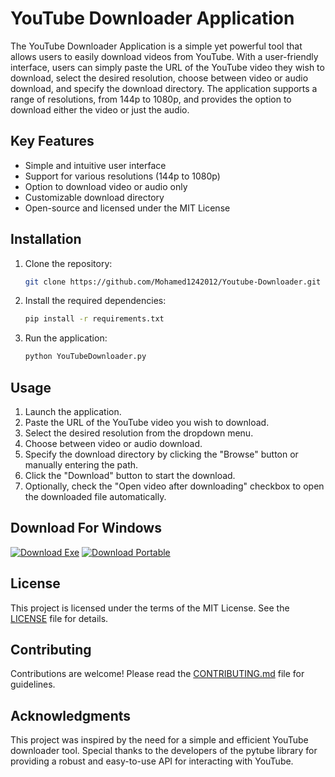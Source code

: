 # YouTube Downloader Application

The YouTube Downloader Application is a simple yet powerful tool that allows users to easily download videos from YouTube. With a user-friendly interface, users can simply paste the URL of the YouTube video they wish to download, select the desired resolution, choose between video or audio download, and specify the download directory. The application supports a range of resolutions, from 144p to 1080p, and provides the option to download either the video or just the audio.

## Key Features

- Simple and intuitive user interface
- Support for various resolutions (144p to 1080p)
- Option to download video or audio only
- Customizable download directory
- Open-source and licensed under the MIT License

## Installation

1. Clone the repository:

   ```bash
   git clone https://github.com/Mohamed1242012/Youtube-Downloader.git
   ```

2. Install the required dependencies:

   ```bash
   pip install -r requirements.txt
   ```

3. Run the application:

   ```bash
   python YouTubeDownloader.py
   ```

## Usage

1. Launch the application.
2. Paste the URL of the YouTube video you wish to download.
3. Select the desired resolution from the dropdown menu.
4. Choose between video or audio download.
5. Specify the download directory by clicking the "Browse" button or manually entering the path.
6. Click the "Download" button to start the download.
7. Optionally, check the "Open video after downloading" checkbox to open the downloaded file automatically.

## Download For Windows

[![Download Exe](https://img.shields.io/badge/Download-EXE-blue)](https://mega.nz/file/9b01AJJT#GTqxLXcLnSXG_TdUDR1iiC2O346PgFZKHvEi4oAxmlw)
[![Download Portable](https://img.shields.io/badge/Download-Portable-green)](https://mega.nz/file/tW1hCYrS#16R-gHnF_BkwJ200Sd7P-axQ_SpCf_WAtf7Nq4pf_kU)

## License

This project is licensed under the terms of the MIT License. See the [LICENSE](LICENSE) file for details.

## Contributing

Contributions are welcome! Please read the [CONTRIBUTING.md](CONTRIBUTING.md) file for guidelines.

## Acknowledgments

This project was inspired by the need for a simple and efficient YouTube downloader tool. Special thanks to the developers of the pytube library for providing a robust and easy-to-use API for interacting with YouTube.
